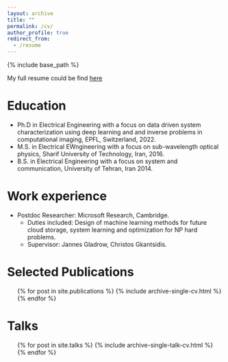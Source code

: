 ```yaml
---
layout: archive
title: ""
permalink: /cv/
author_profile: true
redirect_from:
  - /resume
---
```


{% include base_path %}

My full resume could be find [here](images/cv__updated_.pdf)

Education
======
* Ph.D in Electrical Engineering with a focus on data driven system characterization using deep learning and and inverse problems in computational imaging, EPFL, Switzerland, 2022.
* M.S. in Electrical EWngineering with a focus on sub-wavelength optical physics, Sharif University of Technology, Iran, 2016.
* B.S. in Electrical Engineering with a focus on system and communication, University of Tehran, Iran 2014.

Work experience
======
* Postdoc Researcher: Microsoft Research, Cambridge.
  * Duties included: Design of machine learning methods for future cloud storage, system learning and optimization for NP hard problems.
  * Supervisor: Jannes Gladrow, Christos Gkantsidis.

Selected Publications
======
  <ul>{% for post in site.publications %}
    {% include archive-single-cv.html %}
  {% endfor %}</ul>
  
Talks
======
  <ul>{% for post in site.talks %}
    {% include archive-single-talk-cv.html %}
  {% endfor %}</ul>
  
  
